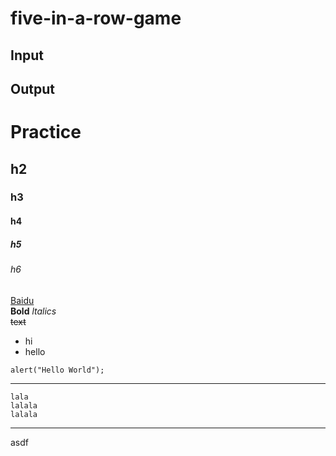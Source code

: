 # five-in-a-row-game


## Input


## Output

# Practice
## h2
### h3
#### h4
##### h5
###### h6
[Baidu](http://www.baidu.com)  
**Bold**
*ltalics*  
~~text~~

* hi
* hello

`alert("Hello World");`

---

```
lala
lalala
lalala
```

---
asdf

